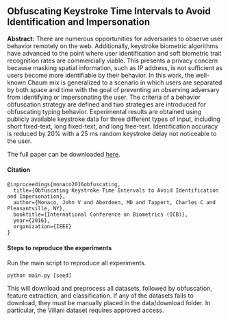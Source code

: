 ## Obfuscating Keystroke Time Intervals to Avoid Identification and Impersonation

**Abstract:** There are numerous opportunities for adversaries to observe user behavior remotely on the web. Additionally, keystroke biometric algorithms have advanced to the point where user identification and soft biometric trait recognition rates are commercially viable. This presents a privacy concern because masking spatial information, such as IP address, is not sufficient as users become more identifiable by their behavior. In this work, the well-known Chaum mix is generalized to a scenario in which users are separated by both space and time with the goal of preventing an observing adversary from identifying or impersonating the user. The criteria of a behavior obfuscation strategy are defined and two strategies are introduced for obfuscating typing behavior. Experimental results are obtained using publicly available keystroke data for three different types of input, including short fixed-text, long fixed-text, and long free-text. Identification accuracy is reduced by 20% with a 25 ms random keystroke delay not noticeable to the user.

The full paper can be downloaded [here](http://www.vmonaco.com/publications/Obfuscating%20Keystroke%20Time%20Intervals%20to%20Avoid%20Identification%20and%20Impersonation.pdf?attredirects=0).

#### Citation

    @inproceedings{monaco2016obfuscating,
      title={Obfuscating Keystroke Time Intervals to Avoid Identification and Impersonation},
      author={Monaco, John V and Aberdeen, MD and Tappert, Charles C and Pleasantville, NY},
      booktitle={International Conference on Biometrics (ICB)},
      year={2016},
      organization={IEEE}
    }

#### Steps to reproduce the experiments
 
Run the main script to reproduce all experiments.

`python main.py [seed]`

This will download and preprocess all datasets, followed by obfuscation, feature extraction, and classification. If any of the datasets fails to download, they must be manually placed in the data/download folder. In particular, the Villani dataset requires approved access.

